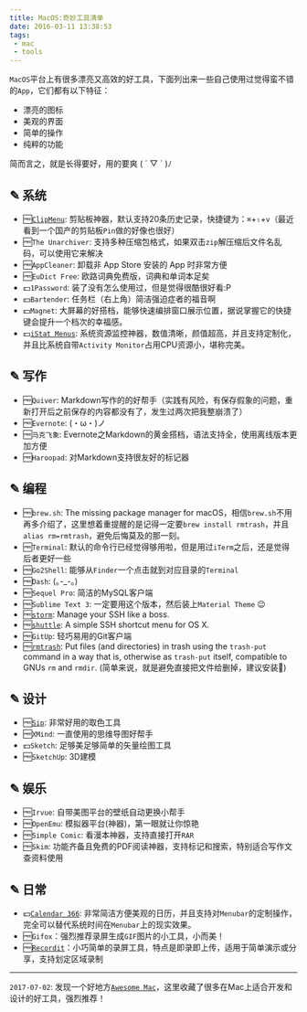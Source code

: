 ```yaml
---
title: MacOS:奇妙工具清单
date: 2016-03-11 13:38:53
tags: 
 - mac
 - tools
---
```


`MacOS`平台上有很多漂亮又高效的好工具，下面列出来一些自己使用过觉得蛮不错的`App`，它们都有以下特征：

- 漂亮的图标
- 美观的界面
- 简单的操作
- 纯粹的功能

简而言之，就是长得要好，用的要爽 ( ´ ▽ ` )ﾉ

## ✎ 系统

- 🆓[`ClipMenu`<i class="fa fa-external-link-square"></i>](http://www.clipmenu.com/): 剪贴板神器，默认支持20条历史记录，快捷键为：`⌘`+`⇧`+`v`（最近看到一个国产的剪贴板`Pin`做的好像也很好）
- 🆓`The Unarchiver`: 支持多种压缩包格式，如果双击`zip`解压缩后文件名乱码，可以使用它来解决
- 🆓`AppCleaner`: 卸载非 App Store 安装的 App 时非常方便
- 🆓`EuDict Free`: 欧路词典免费版，词典和单词本足矣
- 💵`1Password`: 装了没有怎么使用过，但是觉得很酷很好看:P
- 💵`Bartender`: 任务栏（右上角）简洁强迫症者的福音啊
- 💵`Magnet`: 大屏幕的好搭档，能够快速编排窗口展示位置，据说掌握它的快捷键会提升一个档次的幸福感。
- 💵[`iStat Menus`<i class="fa fa-external-link-square"></i>](https://bjango.com/mac/istatmenus/): 系统资源监控神器，数值清晰，颜值超高，并且支持定制化，并且比系统自带`Activity Monitor`占用CPU资源小，堪称完美。

## ✎ 写作

- 🆓`Quiver`: Markdown写作的的好帮手（实践有风险，有保存假象的问题，重新打开后之前保存的内容都没有了，发生过两次把我整崩溃了）
- 🆓`Evernote`: (・ω・)ノ
- 🆓`马克飞象`: Evernote之Markdown的黄金搭档，语法支持全，使用离线版本更加方便
- 🆓`Haroopad`: 对Markdown支持很友好的标记器

## ✎ 编程

- 🆓`brew.sh`: The missing package manager for macOS，相信`brew.sh`不用再多介绍了，这里想着重提醒的是记得一定要`brew install rmtrash`，并且`alias rm=rmtrash`，避免后悔莫及的那一刻。
- 🆓`Terminal`: 默认的命令行已经觉得够用啦，但是用过`iTerm`之后，还是觉得后者更好一些
- 🆓`Go2Shell`: 能够从`Finder`一个点击就到对应目录的`Terminal`
- 🆓`Dash`: (｡-_-｡)
- 🆓`Sequel Pro`: 简洁的MySQL客户端
- 🆓`Sublime Text 3`: 一定要用这个版本，然后装上`Material Theme` 😉
- 🆓[`storm`<i class="fa fa-external-link-square"></i>](https://github.com/emre/storm/): Manage your SSH like a boss. 
- 🆓[`shuttle`<i class="fa fa-external-link-square"></i>](http://fitztrev.github.io/shuttle/): A simple SSH shortcut menu for OS X.
- 🆓`GitUp`: 轻巧易用的Git客户端
- 🆓[`rmtrash`<i class="fa fa-external-link-square"></i>](https://github.com/PhrozenByte/rmtrash): Put files (and directories) in trash using the `trash-put` command in a way that is, otherwise as `trash-put` itself, compatible to GNUs `rm` and `rmdir`. (简单来说，就是避免直接把文件给删掉，建议安装💯)

## ✎ 设计

- 🆓[`Sip`<i class="fa fa-external-link-square"></i>](https://sipapp.io/): 非常好用的取色工具
- 🆓`XMind`: 一直使用的思维导图好帮手
- 💵`Sketch`: 足够美足够简单的矢量绘图工具
- 🆓`SketchUp`: 3D建模

## ✎ 娱乐

- 🆓`Irvue`: 自带美图平台的壁纸自动更换小帮手
- 🆓`OpenEmu`: 模拟器平台(神器)，第一眼就让你惊艳
- 🆓`Simple Comic`: 看漫本神器，支持直接打开`RAR`
- 🆓`Skim`: 功能齐备且免费的PDF阅读神器，支持标记和搜索，特别适合写作文查资料使用

## ✎ 日常

- 💵[`Calendar 366`<i class="fa fa-external-link-square"></i>](https://www.nspektor.com/en): 非常简洁方便美观的日历，并且支持对`Menubar`的定制操作，完全可以替代系统时间在`Menubar`上的现实效果。
- 🆓`Gifox`：强烈推荐录屏生成`GIF`图片的小工具，小而美！
- 🆓[`Recordit`<i class="fa fa-external-link-square"></i>]()：小巧简单的录屏工具，特点是即录即上传，适用于简单演示或分享，支持划定区域录制


***

`2017-07-02`: 发现一个好地方[`Awesome Mac`<i class="fa fa-external-link-square"></i>](https://jaywcjlove.github.io/awesome-mac/)，这里收藏了很多在Mac上适合开发和设计的好工具，强烈推荐！

